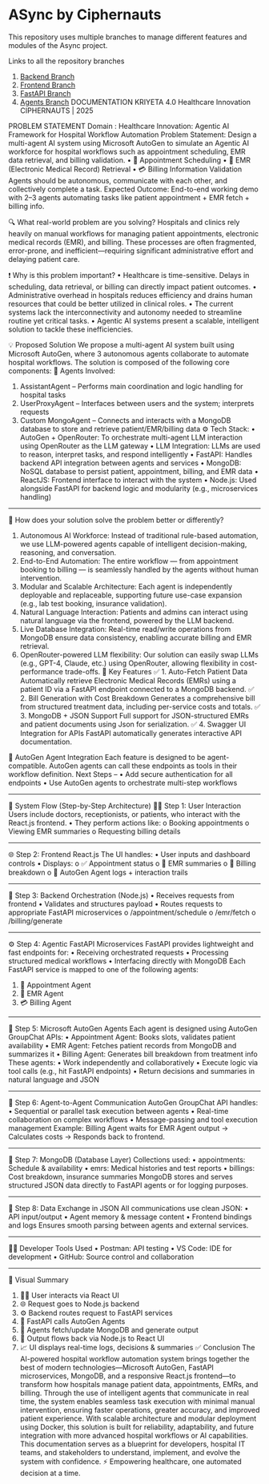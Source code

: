 # ASync by Ciphernauts
This repository uses multiple branches to manage different features and modules of the Async project.

Links to all the repository branches 
1. <a href="https://github.com/MeetMithlesh/ASync/tree/backend">Backend Branch<a/>
1. <a href="https://github.com/MeetMithlesh/ASync/tree/frontend">Frontend Branch<a/>
1. <a href="https://github.com/MeetMithlesh/ASync/tree/fastapi">FastAPI Branch<a/>
1. <a href="https://github.com/MeetMithlesh/ASync/tree/agents">Agents Branch<a/>
DOCUMENTATION
KRIYETA 4.0
Healthcare Innovation
CIPHERNAUTS | 2025


PROBLEM STATEMENT
Domain : Healthcare Innovation: Agentic AI Framework for Hospital Workflow Automation
Problem Statement: 
Design a multi-agent AI system using Microsoft AutoGen to simulate an Agentic AI workforce for hospital workflows such as appointment scheduling, EMR data retrieval, and billing validation. 
•  📅 Appointment Scheduling
•  🏥 EMR (Electronic Medical Record) Retrieval
•  💳 Billing Information Validation
Agents should be autonomous, communicate with each other, and collectively complete a task.
Expected Outcome: End-to-end working demo with 2–3 agents automating tasks like patient appointment + EMR fetch + billing info.

🔍 What real-world problem are you solving?
Hospitals and clinics rely heavily on manual workflows for managing patient appointments, electronic medical records (EMR), and billing. These processes are often fragmented, error-prone, and inefficient—requiring significant administrative effort and delaying patient care.

❗ Why is this problem important?
•	Healthcare is time-sensitive. Delays in scheduling, data retrieval, or billing can directly impact patient outcomes.
•	Administrative overhead in hospitals reduces efficiency and drains human resources that could be better utilized in clinical roles.
•	The current systems lack the interconnectivity and autonomy needed to streamline routine yet critical tasks.
•	Agentic AI systems present a scalable, intelligent solution to tackle these inefficiencies.

💡 Proposed Solution
We propose a multi-agent AI system built using Microsoft AutoGen, where 3 autonomous agents collaborate to automate hospital workflows. The solution is composed of the following core components:
🧠 Agents Involved:
1.	AssistantAgent – Performs main coordination and logic handling for hospital tasks
2.	UserProxyAgent – Interfaces between users and the system; interprets requests
3.	Custom MongoAgent – Connects and interacts with a MongoDB database to store and retrieve patient/EMR/billing data
⚙️ Tech Stack:
•	AutoGen + OpenRouter: To orchestrate multi-agent LLM interaction using OpenRouter as the LLM gateway
•	LLM Integration: LLMs are used to reason, interpret tasks, and respond intelligently
•	FastAPI: Handles backend API integration between agents and services
•	MongoDB: NoSQL database to persist patient, appointment, billing, and EMR data
•	ReactJS: Frontend interface to interact with the system
•	Node.js: Used alongside FastAPI for backend logic and modularity (e.g., microservices handling)


________________________________________
🚀 How does your solution solve the problem better or differently?
1.	Autonomous AI Workforce:
Instead of traditional rule-based automation, we use LLM-powered agents capable of intelligent decision-making, reasoning, and conversation.
2.	End-to-End Automation:
The entire workflow — from appointment booking to billing — is seamlessly handled by the agents without human intervention.
3.	Modular and Scalable Architecture:
Each agent is independently deployable and replaceable, supporting future use-case expansion (e.g., lab test booking, insurance validation).
4.	Natural Language Interaction:
Patients and admins can interact using natural language via the frontend, powered by the LLM backend.
5.	Live Database Integration:
Real-time read/write operations from MongoDB ensure data consistency, enabling accurate billing and EMR retrieval.
6.	OpenRouter-powered LLM flexibility:
Our solution can easily swap LLMs (e.g., GPT-4, Claude, etc.) using OpenRouter, allowing flexibility in cost-performance trade-offs.
🔑 Key Features
✅ 1. Auto-Fetch Patient Data
Automatically retrieve Electronic Medical Records (EMRs) using a patient ID via a FastAPI endpoint       connected to a MongoDB backend.
✅ 2. Bill Generation with Cost Breakdown
Generates a comprehensive bill from structured treatment data, including per-service costs and totals.
✅ 3. MongoDB + JSON Support
Full support for JSON-structured EMRs and patient documents using Json for serialization.
✅ 4. Swagger UI Integration for APIs
FastAPI automatically generates interactive API documentation.


🧠 AutoGen Agent Integration
Each feature is designed to be agent-compatible. AutoGen agents can call these endpoints as tools in their workflow definition.
Next Steps –
•	Add secure authentication for all endpoints
•	Use AutoGen agents to orchestrate multi-step workflows

________________________________________
🧭 System Flow (Step-by-Step Architecture)
🧑‍⚕️ Step 1: User Interaction
Users include doctors, receptionists, or patients, who interact with the React.js frontend.
•	They perform actions like:
o	Booking appointments
o	Viewing EMR summaries
o	Requesting billing details
________________________________________
🌐 Step 2: Frontend React.js
The UI handles:
•	User inputs and dashboard controls
•	Displays:
o	✅ Appointment status
o	📄 EMR summaries
o	💸 Billing breakdown
o	🤖 AutoGen Agent logs + interaction trails
________________________________________
🧠 Step 3: Backend Orchestration (Node.js)
•	Receives requests from frontend
•	Validates and structures payload
•	Routes requests to appropriate FastAPI microservices
o	/appointment/schedule
o	/emr/fetch
o	/billing/generate
________________________________________
⚙️ Step 4: Agentic FastAPI Microservices
FastAPI provides lightweight and fast endpoints for:
•	Receiving orchestrated requests
•	Processing structured medical workflows
•	Interfacing directly with MongoDB
Each FastAPI service is mapped to one of the following agents:
1.	📅 Appointment Agent
2.	🏥 EMR Agent
3.	💳 Billing Agent
________________________________________
🤖 Step 5: Microsoft AutoGen Agents
Each agent is designed using AutoGen GroupChat APIs:
•	Appointment Agent: Books slots, validates patient availability
•	EMR Agent: Fetches patient records from MongoDB and summarizes it
•	Billing Agent: Generates bill breakdown from treatment info
These agents:
•	Work independently and collaboratively
•	Execute logic via tool calls (e.g., hit FastAPI endpoints)
•	Return decisions and summaries in natural language and JSON
________________________________________
🧩 Step 6: Agent-to-Agent Communication
AutoGen GroupChat API handles:
•	Sequential or parallel task execution between agents
•	Real-time collaboration on complex workflows
•	Message-passing and tool execution management
Example: Billing Agent waits for EMR Agent output → Calculates costs → Responds back to frontend.
________________________________________
💾 Step 7: MongoDB (Database Layer)
Collections used:
•	appointments: Schedule & availability
•	emrs: Medical histories and test reports
•	billings: Cost breakdown, insurance summaries
MongoDB stores and serves structured JSON data directly to FastAPI agents or for logging purposes.
________________________________________
🔁 Step 8: Data Exchange in JSON
All communications use clean JSON:
•	API input/output
•	Agent memory & message content
•	Frontend bindings and logs
Ensures smooth parsing between agents and external services.
________________________________________
🧑‍💻 Developer Tools Used
•	Postman: API testing
•	VS Code: IDE for development
•	GitHub: Source control and collaboration
________________________________________
📍 Visual Summary 
1.	👩‍⚕️ User interacts via React UI
2.	🌐 Request goes to Node.js backend
3.	⚙️ Backend routes request to FastAPI services
4.	🤖 FastAPI calls AutoGen Agents
5.	🧠 Agents fetch/update MongoDB and generate output
6.	🔄 Output flows back via Node.js to React UI
7.	📈 UI displays real-time logs, decisions & summaries
✅ Conclusion
The AI-powered hospital workflow automation system brings together the best of modern technologies—Microsoft AutoGen, FastAPI microservices, MongoDB, and a responsive React.js frontend—to transform how hospitals manage patient data, appointments, EMRs, and billing.
Through the use of intelligent agents that communicate in real time, the system enables seamless task execution with minimal manual intervention, ensuring faster operations, greater accuracy, and improved patient experience. With scalable architecture and modular deployment using Docker, this solution is built for reliability, adaptability, and future integration with more advanced hospital workflows or AI capabilities.
This documentation serves as a blueprint for developers, hospital IT teams, and stakeholders to understand, implement, and evolve the system with confidence.
⚡ Empowering healthcare, one automated decision at a time.
 
